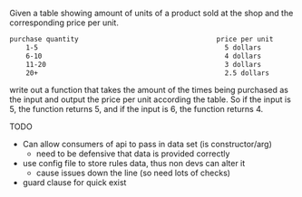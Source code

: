 Given a table showing amount of units of a product sold at the shop and the corresponding price per unit.

```html
purchase quantity                                  price per unit
    1-5                                              5 dollars
    6-10                                             4 dollars
    11-20                                            3 dollars
    20+                                              2.5 dollars
```

write out a function that takes the amount of the times being purchased as the input and output the price per unit according the table. So if the input is 5, the function returns 5, and if the input is 6, the function returns 4.

TODO 

- Can allow consumers of api to pass in data set (is constructor/arg)
  - need to be defensive that data is provided correctly
- use config file to store rules data, thus non devs can alter it
  - cause issues down the line (so need lots of checks)
- guard clause for quick exist